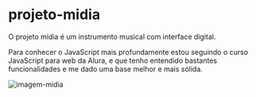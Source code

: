 # projeto-midia

O projeto mídia é um instrumento musical com interface digital.

Para conhecer o JavaScript mais profundamente estou seguindo o curso JavaScript para web da Alura, 
e que tenho entendido bastantes funcionalidades e me dado uma base melhor e mais sólida.

![imagem-midia](https://user-images.githubusercontent.com/107739313/198684525-2d92733e-f725-453c-87e0-05a90ffcc723.png)
